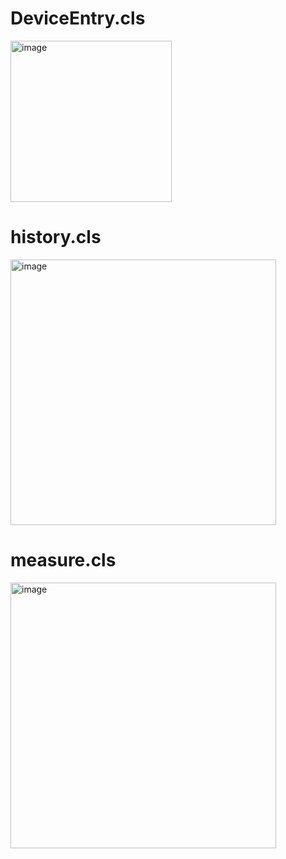 # DeviceEntry.cls


<img width="258" alt="image" src="https://github.com/nakajimalab-bmi-tmd/ion_2023/assets/103047091/f5d49d67-8df7-42e3-b70f-9686597c56b5">

# history.cls

<img width="425" alt="image" src="https://github.com/nakajimalab-bmi-tmd/ion_2023/assets/103047091/5991bf3c-b91f-482f-aa23-9d9bf3f4fe04">

# measure.cls

<img width="425" alt="image" src="https://github.com/nakajimalab-bmi-tmd/ion_2023/assets/103047091/d2ddddb9-e74f-4069-bfd9-f6047f8c37ea">
